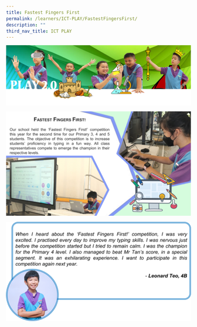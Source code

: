 ```yaml
---
title: Fastest Fingers First
permalink: /learners/ICT-PLAY/FastestFingersFirst/
description: ""
third_nav_title: ICT PLAY
---
```

![](/images/PLAYbanner.png)

![](/images/PLAY-ICT_Fastest-Fingers-First-1024x576.png)

![](/images/ICT-slide4-1024x548.png)